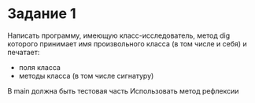 # Задание 1

Написать программу, имеющую класс-исследователь, метод dig которого принимает имя произвольного класса (в том числе и себя) и печатает:
- поля класса
- методы класса (в том числе сигнатуру)

В main должна быть тестовая часть
Использовать метод рефлексии
